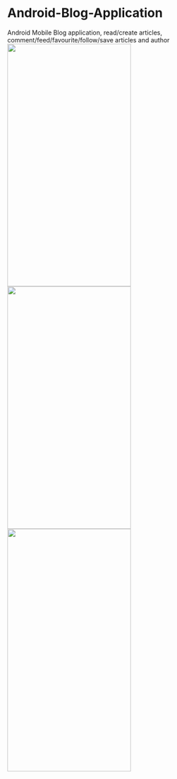 # Android-Blog-Application
Android Mobile Blog application, read/create articles, comment/feed/favourite/follow/save articles and author
<img src="https://user-images.githubusercontent.com/61787642/144465897-aed6a97d-f845-4d70-9d96-0d7d081d83d7.png" width="280" height="550" >
<img src="https://user-images.githubusercontent.com/61787642/144465927-b3e99e20-6864-47df-8693-3c3c5e2aaa8d.png" width="280" height="550" >
<img src="https://user-images.githubusercontent.com/61787642/144465955-69fccbe1-f41f-4e58-8f0c-6576dd5f1354.png" width="280" height="550" >

